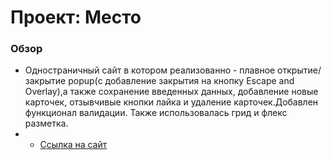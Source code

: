 # Проект: Место

### Обзор

* Одностраничный сайт в котором реализованно -  плавное открытие/закрытие popup(с добавление закрытия на кнопку Escape and Overlay),а также сохранение введенных данных, добавление новые карточек, отзывчивые кнопки лайка и удаление карточек.Добавлен функционал валидации.
Также использовалась грид и флекс разметка.
* * [Ссылка на cайт](https://xc1st.github.io/mesto/)

